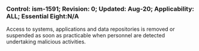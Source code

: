 ### Control: ism-1591; Revision: 0; Updated: Aug-20; Applicability: ALL; Essential Eight:N/A
<p>Access to systems, applications and data repositories is removed or suspended as soon as practicable when personnel are detected undertaking malicious activities.</p>